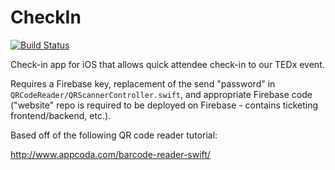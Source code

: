 # CheckIn
[![Build Status](https://travis-ci.com/tedxyouth-yac/CheckIn.svg?token=bsfBcx2ose67qTk4Kb5d&branch=master)](https://travis-ci.com/tedxyouth-yac/CheckIn)

Check-in app for iOS that allows quick attendee check-in to our TEDx event. 

Requires a Firebase key, replacement of the send "password" in `QRCodeReader/QRScannerController.swift`, and appropriate Firebase code ("website" repo is required to be deployed on Firebase - contains ticketing frontend/backend, etc.).


Based off of the following QR code reader tutorial:

http://www.appcoda.com/barcode-reader-swift/
